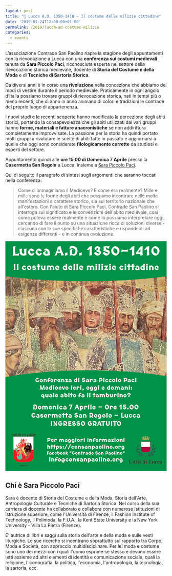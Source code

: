 ```yaml
---
layout: post
title: "📅 Lucca A.D. 1350-1410 ~ Il costume delle milizie cittadine"
date: '2019-01-24T12:00:00+01:00'
permalink: /2019/lucca-ad-costume-milizie
categories:
  - eventi
---
```


L’associazione Contrade San Paolino riapre la stagione degli appuntamenti con la
rievocazione a Lucca con una **conferenza sui costumi medievali** tenuta da
**Sara Piccolo Paci**, riconosciuta esperta nel settore della rievocazione
storica medievale, docente di **Storia del Costume e della Moda** e di **Tecniche di
Sartoria Storica**.

<!-- more -->

Da diversi anni è in corso una **rivoluzione** nella concezione che abbiamo dei
modi di vestire durante il periodo medievale. Praticamente in ogni angolo
d’Italia possiamo trovare gruppi di rievocazione storica, nati in tempi più o
meno recenti, che di anno in anno animano di colori e tradizioni le contrade del
proprio luogo di appartenenza.

I nuovi studi e le recenti scoperte hanno modificato la percezione degli abiti
storici, portando la consapevolezza che gli abiti utilizzati dai vari gruppi
hanno **forme, materiali e fatture anacronistiche** se non addirittura
completamente improvvisate. La passione per la storia ha quindi portato molti
gruppi a rivalutare le scelte di abiti fatte in passato e aggiornarsi a quelle
che oggi sono considerate **filologicamente corrette** da studiosi e esperti del
settore.

Appuntamento quindi alle **ore 15.00 di Domenica 7 Aprile** presso la **Casermetta San
Regolo** a Lucca, insieme a [Sara Piccolo Paci](https://www.sarapacipiccolo.com/).

Qui di seguito il paragrafo di sintesi sugli argomenti che saranno toccati nella
conferenza:

> Come ci immaginiamo il Medioevo? E come era realmente? Mille e mille sono le
> forme degli abiti che possiamo incontrare nelle molte manifestazioni a
> carattere storico, sia sul territorio nazionale che all'estero. Con l'aiuto di
> Sara Piccolo Paci, Contrade San Paolino si interroga sul significato e le
> convenzioni dell'abito medievale, così come poteva essere realmente e come lo
> possiamo interpretare oggi, cercando di fare il punto su una situazione ricca
> di soluzioni diverse - ciascuna con le sue specifiche caratteristiche e
> rispondenti ad esigenze differenti - e in continua evoluzione.

![Lucca conferenza Sara Piccolo Paci Contrade San Paolino balestrieri](/assets/images/2019/conferenza-sara-piccolo-paci/milizie.jpg)

## Chi è Sara Piccolo Paci

Sara è docente di Storia del Costume e della Moda, Storia dell'Arte,
Antropologia Culturale e Tecniche di Sartoria Storica. Nel corso della sua
carriera di docente ha collaborato e collabora con numerose Istituzioni di
istruzione superiore, come l'Università di Firenze, il Fashion Institute of
Technology, il Polimoda, la F.U.A., la Kent State University e la New York
University - Villa La Pietra (Firenze).

E' autrice di libri e saggi sulla storia dell'arte e della moda e sulle vesti
liturgiche. Le sue ricerche si incentrano soprattutto sul rapporto tra Corpo,
Moda e Società, con approccio multidisciplinare. Per lei moda e costume sono uno
dei mezzi con i quali l'uomo esprime se stesso e devono essere letti assieme ad
altri elementi di identità e comunicazione sociale, quali la religione,
l'iconografia, la politica, l'economia, l'antropologia, la tecnologia, la
sartoria, ecc.

<script type="application/ld+json">
{
  "@context": "http://schema.org",
  "@type": "Event",
  "location": {
    "@type": "Place",
    "address": {
      "@type": "PostalAddress",
      "addressLocality": "Lucca",
      "addressRegion": "LU",
      "postalCode": "55100",
      "streetAddress": "Casermetta San Regolo"
    },
    "name": "Casermetta del Baluardo San Regolo - Lucca"
  },
  "offers": {
    "@type": "Offer",
    "price": "0",
    "priceCurrency": "EUR",
    "url": "https://consanpaolino.org/2019/lucca-ad-costume-milizie",
    "availability": "http://schema.org/InStock",
    "validFrom": "2019-01-01T00:00"
  },
  "image": [
    "https://consanpaolino.org/assets/images/2019/conferenza-sara-piccolo-paci/milizie.jpg"
  ],
  "performer": {
    "@type": "PerformingGroup",
    "name": "Contrade San Paolino",
    "email": "consanpaolino@gmail.com"
  },
  "name": "Lucca A.D. 1350-1410",
  "description": "Come ci immaginiamo il Medioevo? E come era realmente? Mille e mille sono le forme degli abiti che possiamo incontrare nelle molte manifestazioni a carattere storico, sia sul territorio nazionale che all’estero. Con l’aiuto di Sara Piccolo Paci, Contrade San Paolino si interroga sul significato e le convenzioni dell’abito medievale, così come poteva essere realmente e come lo possiamo soluzioni diverse - ciascuna con le sue specifiche caratteristiche e rispondenti interpretare oggi, cercando di fare il punto su una situazione ricca di ad esigenze differenti - e in continua evoluzione.",
  "eventStatus": "EventScheduled",
  "isAccessibleForFree": true,
  "startDate": "2019-04-07T15:00",
  "endDate": "2019-04-07T17:00",
  "url": "https://consanpaolino.org"
}
</script>
